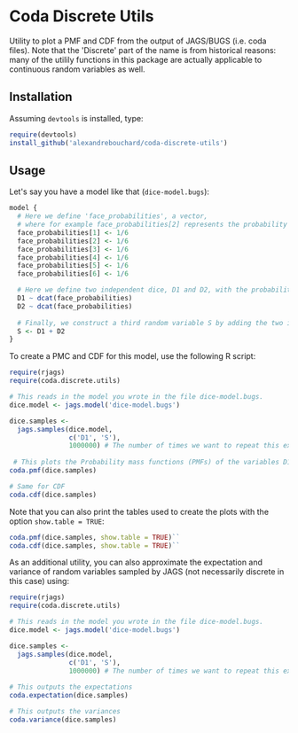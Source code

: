 
# Coda Discrete Utils

Utility to plot a PMF and CDF from the output of JAGS/BUGS (i.e. coda files). Note that the 'Discrete' part of the name is from historical reasons: many of the utilily functions in this package are actually applicable to continuous random variables as well.


Installation
------------

Assuming ``devtools`` is installed, type:

```r
require(devtools)
install_github('alexandrebouchard/coda-discrete-utils')
```


Usage
-----

Let's say you have a model like that (``dice-model.bugs``):

```r
model {
  # Here we define 'face_probabilities', a vector, 
  # where for example face_probabilities[2] represents the probability to get a 2 on the dice.
  face_probabilities[1] <- 1/6
  face_probabilities[2] <- 1/6
  face_probabilities[3] <- 1/6
  face_probabilities[4] <- 1/6
  face_probabilities[5] <- 1/6
  face_probabilities[6] <- 1/6

  # Here we define two independent dice, D1 and D2, with the probability of each face given by face_probabilities
  D1 ~ dcat(face_probabilities)
  D2 ~ dcat(face_probabilities)
  
  # Finally, we construct a third random variable S by adding the two independent dice.
  S <- D1 + D2
}
```

To create a PMC and CDF for this model, use the following R script:

```r
require(rjags)
require(coda.discrete.utils)

# This reads in the model you wrote in the file dice-model.bugs.
dice.model <- jags.model('dice-model.bugs')

dice.samples <- 
  jags.samples(dice.model,
               c('D1', 'S'), 
               1000000) # The number of times we want to repeat this experiment
               
 # This plots the Probability mass functions (PMFs) of the variables D1 and T listed in jags.samples above
coda.pmf(dice.samples) 

# Same for CDF
coda.cdf(dice.samples)
```

Note that you can also print the tables used to create the plots with the option ``show.table = TRUE``:

```r
coda.pmf(dice.samples, show.table = TRUE)``
coda.cdf(dice.samples, show.table = TRUE)``
```

As an additional utility, you can also approximate the expectation and variance of random variables sampled by JAGS (not necessarily discrete in this case) using:

```r
require(rjags)
require(coda.discrete.utils)

# This reads in the model you wrote in the file dice-model.bugs.
dice.model <- jags.model('dice-model.bugs')

dice.samples <- 
  jags.samples(dice.model,
               c('D1', 'S'), 
               1000000) # The number of times we want to repeat this experiment
               
# This outputs the expectations
coda.expectation(dice.samples) 

# This outputs the variances
coda.variance(dice.samples)
```
